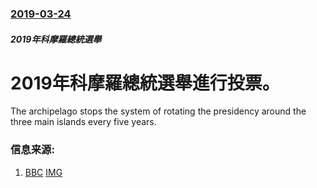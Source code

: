 ### [2019-03-24](/news/2019/03/24/index.md)

##### 2019年科摩羅總統選舉
# 2019年科摩羅總統選舉進行投票。 

The archipelago stops the system of rotating the presidency around the three main islands every five years.


### 信息来源:

1. [BBC](https://www.bbc.co.uk/news/world-africa-47685991) [IMG](https://ichef.bbci.co.uk/news/1024/branded_news/17BB6/production/_106160279_hi053147002.jpg)
